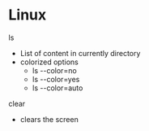 # Linux

ls
- List of content in currently directory
- colorized options
    - ls --color=no
    - ls --color=yes
    - ls --color=auto

clear
- clears the screen

